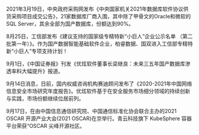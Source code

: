 ##
2021年3月19日，中央政府采购网发布《中央国家机关2021年数据库软件协议供货采购项目成交公告》，21家数据库厂商入围，其中除了甲骨文的Oracle和微软的 SQL Server，其余全部为国产数据库，份额达到90%。

8月25日，工信部发布《建议支持的国家级专精特新“小巨人”企业公示名单 （第二批第一年）》。作为国产数据智能基础软件企业，柏睿数据、国双进入工信部专精特新“小巨人”专项支持计划！

9月1日，《中国证券报》刊发《优炫软件董事长梁继良：未来三五年国产数据库渗透率料大幅提升》报道。


9月14日消息，日前，国内权威咨询机构赛迪顾问发布了《2020-2021年中国网络信息安全市场研究年度报告》。优炫软件基于在安全服务市场细分领域的持续创新与实践，市场份额继续位居前列。

9月17日，在由中国信息通信研究院、中国通信标准化协会联合主办的2021 OSCAR 开源产业大会(2021 OSCAR)在京举行。青云科技旗下 KubeSphere 容器平台荣获“OSCAR 尖峰开源社区。